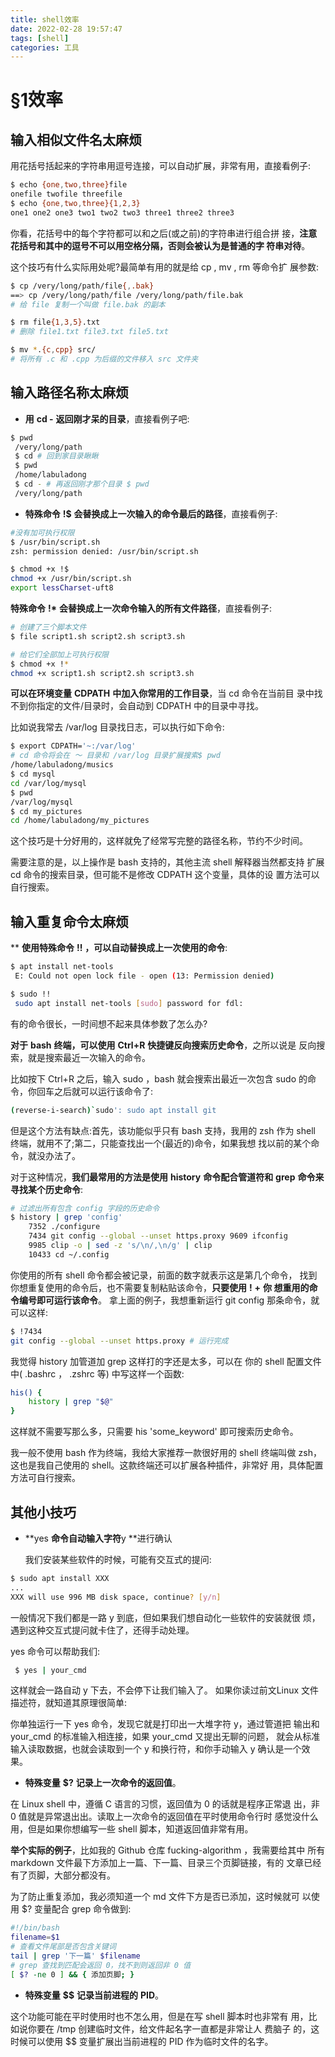 ```yaml
---
title: shell效率
date: 2022-02-28 19:57:47
tags: [shell]
categories: 工具
---
```


# §1效率

## **输入相似文件名太麻烦**

用花括号括起来的字符串用逗号连接，可以自动扩展，非常有用，直接看例子:

```bash
$ echo {one,two,three}file
onefile twofile threefile
$ echo {one,two,three}{1,2,3}
one1 one2 one3 two1 two2 two3 three1 three2 three3
```

你看，花括号中的每个字符都可以和之后(或之前)的字符串进行组合拼 接，**注意花括号和其中的逗号不可以用空格分隔，否则会被认为是普通的字 符串对待**。

这个技巧有什么实际用处呢?最简单有用的就是给 cp , mv , rm 等命令扩 展参数:

```bash
$ cp /very/long/path/file{,.bak}
==> cp /very/long/path/file /very/long/path/file.bak
# 给 file 复制一个叫做 file.bak 的副本

$ rm file{1,3,5}.txt
# 删除 file1.txt file3.txt file5.txt

$ mv *.{c,cpp} src/
# 将所有 .c 和 .cpp 为后缀的文件移入 src 文件夹
```

## **输入路径名称太麻烦**

- **用** **cd -** **返回刚才呆的目录**，直接看例子吧:

```bash
$ pwd
 /very/long/path
 $ cd # 回到家目录瞅瞅
 $ pwd
 /home/labuladong
 $ cd - # 再返回刚才那个目录 $ pwd
 /very/long/path
```

- **特殊命令** **!$** **会替换成上一次输入的命令最后的路径**，直接看例子:

```bash
#没有加可执行权限
$ /usr/bin/script.sh
zsh: permission denied: /usr/bin/script.sh

$ chmod +x !$
chmod +x /usr/bin/script.sh
export lessCharset-uft8
```

**特殊命令** **!\*** **会替换成上一次命令输入的所有文件路径**，直接看例子:

```BASH
# 创建了三个脚本文件
$ file script1.sh script2.sh script3.sh

# 给它们全部加上可执行权限
$ chmod +x !*
chmod +x script1.sh script2.sh script3.sh
```

**可以在环境变量** **CDPATH** **中加入你常用的工作目录**，当 cd 命令在当前目 录中找不到你指定的文件/目录时，会自动到 CDPATH 中的目录中寻找。

比如说我常去 /var/log 目录找日志，可以执行如下命令:

```bash
$ export CDPATH='~:/var/log'
# cd 命令将会在 〜 目录和 /var/log 目录扩展搜索$ pwd
/home/labuladong/musics
$ cd mysql
cd /var/log/mysql
$ pwd
/var/log/mysql
$ cd my_pictures
cd /home/labuladong/my_pictures
```

这个技巧是十分好用的，这样就免了经常写完整的路径名称，节约不少时间。

需要注意的是，以上操作是 bash 支持的，其他主流 shell 解释器当然都支持 扩展 cd 命令的搜索目录，但可能不是修改 CDPATH 这个变量，具体的设 置方法可以自行搜索。

## 输入重复命令太麻烦

** **使用特殊命令** **!!** **，可以自动替换成上一次使用的命令**:

```bash
$ apt install net-tools
 E: Could not open lock file - open (13: Permission denied)

$ sudo !!
 sudo apt install net-tools [sudo] password for fdl:
```

有的命令很⻓，一时间想不起来具体参数了怎么办?

**对于** **bash** **终端，可以使用** **Ctrl+R** **快捷键反向搜索历史命令**，之所以说是 反向搜索，就是搜索最近一次输入的命令。

比如按下 Ctrl+R 之后，输入 sudo ，bash 就会搜索出最近一次包含 sudo 的命令，你回⻋之后就可以运行该命令了:

```bash
(reverse-i-search)`sudo': sudo apt install git
```

但是这个方法有缺点:首先，该功能似乎只有 bash 支持，我用的 zsh 作为 shell 终端，就用不了;第二，只能查找出一个(最近的)命令，如果我想 找以前的某个命令，就没办法了。

对于这种情况，**我们最常用的方法是使用** **history** **命令配合管道符和** **grep** **命令来寻找某个历史命令**:

```bash
# 过滤出所有包含 config 字段的历史命令
$ history | grep 'config'
	7352 ./configure
	7434 git config --global --unset https.proxy 9609 ifconfig
	9985 clip -o | sed -z 's/\n/,\n/g' | clip
	10433 cd ~/.config
```

你使用的所有 shell 命令都会被记录，前面的数字就表示这是第几个命令， 找到你想重复使用的命令后，也不需要复制粘贴该命令，**只要使用** **!** **+** **你 想重用的命令编号即可运行该命令**。
拿上面的例子，我想重新运行 git config 那条命令，就可以这样:

```bash
$ !7434
git config --global --unset https.proxy # 运行完成
```

我觉得 history 加管道加 grep 这样打的字还是太多，可以在 你的 shell 配置文件中( .bashrc ， .zshrc 等) 中写这样一个函数:

```bash
his() {
	history | grep "$@"
}
```

这样就不需要写那么多，只需要 his 'some_keyword' 即可搜索历史命令。

我一般不使用 bash 作为终端，我给大家推荐一款很好用的 shell 终端叫做 zsh，这也是我自己使用的 shell。这款终端还可以扩展各种插件，非常好 用，具体配置方法可自行搜索。

## 其他小技巧

- **yes **命令自动输入字符**y **进行确认

  我们安装某些软件的时候，可能有交互式的提问:

```bash
$ sudo apt install XXX
...
XXX will use 996 MB disk space, continue? [y/n]
```

一般情况下我们都是一路 y 到底，但如果我们想自动化一些软件的安装就很 烦，遇到这种交互式提问就卡住了，还得手动处理。

yes 命令可以帮助我们:

```bash
 $ yes | your_cmd
```

这样就会一路自动 y 下去，不会停下让我们输入了。 如果你读过前文Linux 文件描述符，就知道其原理很简单:

你单独运行一下 yes 命令，发现它就是打印出一大堆字符 y，通过管道把 输出和 your_cmd 的标准输入相连接，如果 your_cmd 又提出无聊的问题， 就会从标准输入读取数据，也就会读取到一个 y 和换行符，和你手动输入 y 确认是一个效果。

- **特殊变量** **$?** **记录上一次命令的返回值**。

在 Linux shell 中，遵循 C 语言的习惯，返回值为 0 的话就是程序正常退 出，非 0 值就是异常退出出。读取上一次命令的返回值在平时使用命令行时 感觉没什么用，但是如果你想编写一些 shell 脚本，知道返回值非常有用。

**举个实际的例子**，比如我的 Github 仓库 fucking-algorithm ，我需要给其中 所有 markdown 文件最下方添加上一篇、下一篇、目录三个⻚脚链接，有的 文章已经有了⻚脚，大部分都没有。

为了防止重复添加，我必须知道一个 md 文件下方是否已添加，这时候就可 以使用 $? 变量配合 grep 命令做到:

```bash
#!/bin/bash
filename=$1
# 查看文件尾部是否包含关键词
tail | grep '下一篇' $filename
# grep 查找到匹配会返回 0，找不到则返回非 0 值
[ $? -ne 0 ] && { 添加⻚脚; }
```

- **特殊变量** **$$** **记录当前进程的** **PID**。

这个功能可能在平时使用时也不怎么用，但是在写 shell 脚本时也非常有 用，比如说你要在 /tmp 创建临时文件，给文件起名字一直都是非常让人 费脑子 的，这时候可以使用 $$ 变量扩展出当前进程的 PID 作为临时文件的名字。


